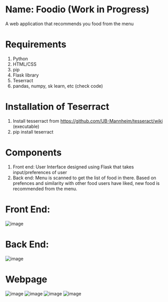 # Name: Foodio    (Work in Progress)
A web application that recommends you food from the menu

# Requirements
1. Python
2. HTML/CSS
3. pip
4. Flask library
5. Teserract
6. pandas, numpy, sk learn, etc (check code)

# Installation of Teserract
1. Install tesserract from https://github.com/UB-Mannheim/tesseract/wiki  (executable)
2. pip install teserract

# Components
1. Front end: User Interface designed using Flask that takes input/preferences of user
2. Back end: Menu is scanned to get the list of food in there. Based on prefences and similarity with other food users have liked, new food is recommended from the menu.


# Front End:
![image](https://user-images.githubusercontent.com/35186843/115147907-2cc3cf00-a02b-11eb-9ad3-fa0094bd1933.png)

# Back End:
![image](https://user-images.githubusercontent.com/35186843/115147933-4402bc80-a02b-11eb-8d4c-79ff5f92e231.png)

# Webpage
![image](https://user-images.githubusercontent.com/35186843/115155573-a1f4cb80-a04e-11eb-9512-e94372803343.png)
![image](https://user-images.githubusercontent.com/35186843/115155577-aa4d0680-a04e-11eb-8c51-3c9d9e9aa1b0.png)
![image](https://user-images.githubusercontent.com/35186843/115155586-b1741480-a04e-11eb-9ce8-e3cee80f975c.png)
![image](https://user-images.githubusercontent.com/35186843/115155592-ba64e600-a04e-11eb-9c6c-7c4a72de72ce.png)
